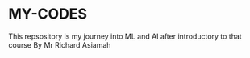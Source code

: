 # MY-CODES
This repsository is my journey into ML and AI after introductory to that course 
By Mr Richard Asiamah 
